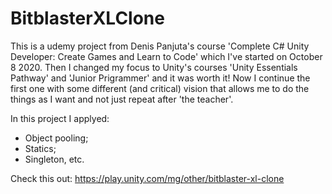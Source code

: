 # BitblasterXLClone

This is a udemy project from Denis Panjuta's course 'Complete C# Unity Developer: Create Games and Learn to Code' which I've started on October 8 2020.
Then I changed my focus to Unity's courses 'Unity Essentials Pathway' and 'Junior Prigrammer' and it was worth it!
Now I continue the first one with some different (and critical) vision that allows me to do the things as I want and not just repeat after 'the teacher'.

In this project I applyed:
- Object pooling;
- Statics;
- Singleton, etc.

Check this out:
https://play.unity.com/mg/other/bitblaster-xl-clone
